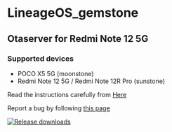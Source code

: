 # LineageOS_gemstone

## Otaserver for Redmi Note 12 5G ##

### Supported devices ###

- POCO X5 5G (moonstone)
- Redmi Note 12 5G / Redmi Note 12R Pro (sunstone)

Read the instructions carefully from [Here](http://wiki.itsvixano.me)

Report a bug by following [this page](https://wiki.itsvixano.me/troubleshooting)

[![Release downloads](https://img.shields.io/github/downloads/ItsVixano-releases/LineageOS_gemstone/total.svg)](https://github.com/ItsVixano-releases/LineageOS_gemstone/releases/)
